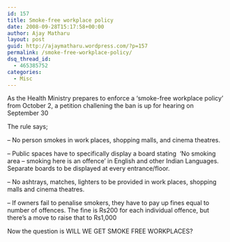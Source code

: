 ```yaml
---
id: 157
title: Smoke-free workplace policy
date: 2008-09-28T15:17:58+00:00
author: Ajay Matharu
layout: post
guid: http://ajaymatharu.wordpress.com/?p=157
permalink: /smoke-free-workplace-policy/
dsq_thread_id:
  - 465385752
categories:
  - Misc
---
```

As the Health Ministry prepares to enforce a &#8216;smoke-free workplace policy&#8217; from October 2, a petition challening the ban is up for hearing on September 30

The rule says;

&#8211; No person smokes in work places, shopping malls, and cinema theatres.

&#8211; Public spaces have to specifically display a board stating  &#8216;No smoking area &#8211; smoking here is an offence&#8217; in English and other Indian Languages. Separate boards to be displayed at every entrance/floor.

&#8211; No ashtrays, matches, lighters to be provided in work places, shopping malls and cinema theatres.

&#8211; If owners fail to penalise smokers, they have to pay up fines equal to number of offences. The fine is Rs200 for each individual offence, but there&#8217;s a move to raise that to Rs1,000

Now the question is WILL WE GET SMOKE FREE WORKPLACES?